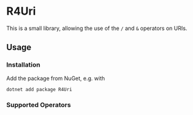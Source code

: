 # R4Uri

This is a small library, allowing the use of the `/` and `&` operators on URIs.

## Usage

### Installation

Add the package from NuGet, e.g. with

```shell
dotnet add package R4Uri
```

### Supported Operators

```csharp

```
